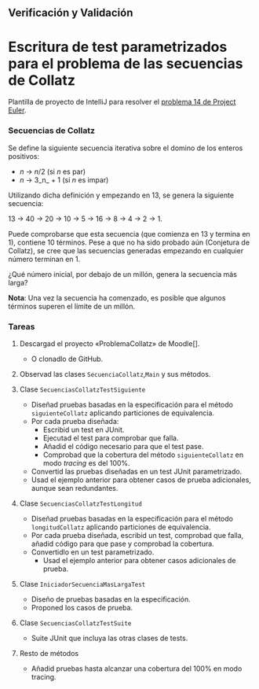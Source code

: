 ## Verificación y Validación
# Escritura de test parametrizados para el problema de las secuencias de Collatz

Plantilla de proyecto de IntelliJ para resolver el 
[problema 14 de Project Euler](https://projecteuler.net/problem=14). 


### Secuencias de Collatz

Se define la siguiente secuencia iterativa sobre el domino de los enteros positivos:

 - _n_ → _n_/2 (si _n_ es par)
 - _n_ → 3_n_ + 1 (si _n_ es impar)
    
Utilizando dicha definición y empezando en 13, se genera la siguiente secuencia:

13 → 40 → 20 → 10 → 5 → 16 → 8 → 4 → 2 → 1.

Puede comprobarse que esta secuencia (que comienza en 13 y termina en 1), contiene
 10 términos. Pese a que no ha sido probado aún (Conjetura de Collatz), se cree
 que las secuencias generadas empezando en cualquier número terminan en 1.

¿Qué número inicial, por debajo de un millón, genera la secuencia más larga?

**Nota**: Una vez la secuencia ha comenzado, es posible que algunos términos
superen el límite de un millón.

### Tareas

 1. Descargad el proyecto «ProblemaCollatz» de Moodle[].
    - O clonadlo de GitHub.
 2. Observad las clases `SecuenciaCollatz`,`Main` y sus métodos.
 3. Clase `SecuenciasCollatzTestSiguiente`
    - Diseñad pruebas basadas en la especificación para el método 
      `siguienteCollatz` aplicando particiones de equivalencia.
    - Por cada prueba diseñada:
        - Escribid un test en JUnit.
        - Ejecutad el test para comprobar que falla.
        - Añadid el código necesario para que el test pase.
        - Comprobad que la cobertura del método `siguienteCollatz` en modo 
          _tracing_ es del 100%.
    - Convertid las pruebas diseñadas en un test JUnit parametrizado.
    - Usad el ejemplo anterior para obtener casos de prueba adicionales, aunque
      sean redundantes.  
 
 4. Clase `SecuenciasCollatzTestLongitud`
    - Diseñad pruebas basadas en la especificación para el método 
      `longitudCollatz` aplicando particiones de equivalencia.
    - Por cada prueba diseñada, escribid un test, comprobad que falla, añadid 
      código para que pase y comprobad la cobertura.
    - Convertidlo en un test parametrizado.
        - Usad el ejemplo anterior para obtener casos adicionales de prueba.
 
 5. Clase `IniciadorSecuenciaMasLargaTest`
    - Diseño de pruebas basadas en la especificación.
    - Proponed los casos de prueba.
 
 7. Clase `SecuenciasCollatzTestSuite`
    - Suite JUnit que incluya las otras clases de tests.           
 
 6. Resto de métodos
    - Añadid pruebas hasta alcanzar una cobertura del 100% en modo tracing.